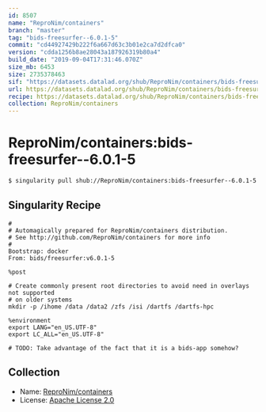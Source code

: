 ```yaml
---
id: 8507
name: "ReproNim/containers"
branch: "master"
tag: "bids-freesurfer--6.0.1-5"
commit: "cd44927429b222f6a667d63c3b01e2ca7d2dfca0"
version: "cdda1256b8ae28043a187926319b80a4"
build_date: "2019-09-04T17:31:46.070Z"
size_mb: 6453
size: 2735378463
sif: "https://datasets.datalad.org/shub/ReproNim/containers/bids-freesurfer--6.0.1-5/2019-09-04-cd449274-cdda1256/cdda1256b8ae28043a187926319b80a4.simg"
url: https://datasets.datalad.org/shub/ReproNim/containers/bids-freesurfer--6.0.1-5/2019-09-04-cd449274-cdda1256/
recipe: https://datasets.datalad.org/shub/ReproNim/containers/bids-freesurfer--6.0.1-5/2019-09-04-cd449274-cdda1256/Singularity
collection: ReproNim/containers
---
```


# ReproNim/containers:bids-freesurfer--6.0.1-5

```bash
$ singularity pull shub://ReproNim/containers:bids-freesurfer--6.0.1-5
```

## Singularity Recipe

```singularity
#
# Automagically prepared for ReproNim/containers distribution.
# See http://github.com/ReproNim/containers for more info
#
Bootstrap: docker
From: bids/freesurfer:v6.0.1-5

%post

# Create commonly present root directories to avoid need in overlays not supported
# on older systems
mkdir -p /ihome /data /data2 /zfs /isi /dartfs /dartfs-hpc

%environment
export LANG="en_US.UTF-8"
export LC_ALL="en_US.UTF-8"

# TODO: Take advantage of the fact that it is a bids-app somehow?
```

## Collection

 - Name: [ReproNim/containers](https://github.com/ReproNim/containers)
 - License: [Apache License 2.0](https://api.github.com/licenses/apache-2.0)

